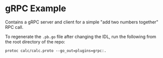 # gRPC Example

Contains a gRPC server and client for a simple "add two numbers together" RPC
call.

To regenerate the `.pb.go` file after changing the IDL, run the following from
the root directory of the repo: 

```
protoc calc/calc.proto --go_out=plugins=grpc:.
```

